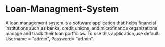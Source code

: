 # Loan-Managment-System
A loan management system is a software application that helps financial institutions such as banks, credit unions, and microfinance organizations manage and track their loan portfolios. 
To use this application,use default:
Username = "admin",
Password= "admin".
